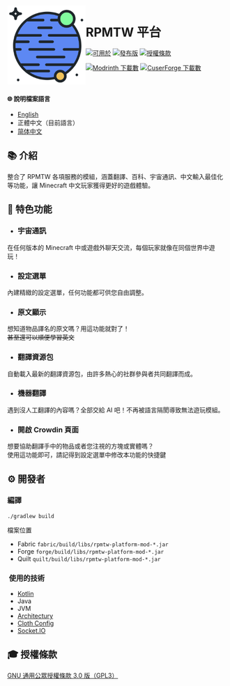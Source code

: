 <img src="https://raw.githubusercontent.com/RPMTW/RPMTW-Data/main/logo/rpmtw-platform/rpmtw-platform-logo.png" align="left" width="180px"/>

# RPMTW 平台

[![可用於](https://img.shields.io/badge/dynamic/json?style=for-the-badge&color=34aa2f&query=$[:]&url=https://gist.githubusercontent.com/notlin4/b3a7c0a6530d7d6ed19e063d903952bc/raw&label=可用於)](https://modrinth.com/mod/ZukQzaRP/versions)
[![發布版](https://img.shields.io/github/v/release/RPMTW/RPMTW-Platform-Mod.svg?style=for-the-badge&include_prereleases&sort=semver&label=發布版)](../../../releases)
[![授權條款](https://img.shields.io/github/license/RPMTW/RPMTW-Platform-Mod.svg?style=for-the-badge&label=授權條款)](../LICENSE)

[![Modrinth 下載數](https://img.shields.io/modrinth/dt/ZukQzaRP?&style=for-the-badge&logo=modrinth&label=Modrinth%20下載數)](https://modrinth.com/mod/ZukQzaRP/versions)
[![CuserForge 下載數](https://img.shields.io/badge/dynamic/json?color=f16436&style=for-the-badge&query=downloadCount&url=https://www.fibermc.com/api/v1.0/ForeignMods/461500&logo=CurseForge&label=CurseForge%20下載數)](https://www.curseforge.com/minecraft/mc-mods/rpmtw-platform/files)
<p></p>
<p>&nbsp;</p>

#### 🌐 說明檔案語言

- [English](../README.md)
- 正體中文（目前語言）
- [简体中文](zh_cn.md)

## 📚 介紹

整合了 RPMTW 各項服務的模組，涵蓋翻譯、百科、宇宙通訊、中文輸入最佳化等功能，讓 Minecraft 中文玩家獲得更好的遊戲體驗。

## 🎨 特色功能

- ### 宇宙通訊

在任何版本的 Minecraft 中或遊戲外聊天交流，每個玩家就像在同個世界中遊玩！

- ### 設定選單

內建精緻的設定選單，任何功能都可供您自由調整。

- ### 原文顯示

想知道物品譯名的原文嗎？用這功能就對了！  
~~甚至還可以順便學習英文~~

- ### 翻譯資源包

自動載入最新的翻譯資源包，由許多熱心的社群參與者共同翻譯而成。

- ### 機器翻譯

遇到沒人工翻譯的內容嗎？全部交給 AI 吧！不再被語言隔閡導致無法遊玩模組。

- ### 開啟 Crowdin 頁面

想要協助翻譯手中的物品或者您注視的方塊或實體嗎？  
使用這功能即可，請記得到設定選單中修改本功能的快捷鍵  

## ⚙ 開發者

### 編譯

```shell
./gradlew build
```

檔案位置

- Fabric `fabric/build/libs/rpmtw-platform-mod-*.jar`
- Forge  `forge/build/libs/rpmtw-platform-mod-*.jar`
- Quilt `quilt/build/libs/rpmtw-platform-mod-*.jar`

### ️ 使用的技術

- [Kotlin](https://kotlinlang.org)
- Java
- JVM
- [Architectury](https://github.com/architectury)
- [Cloth Config](https://github.com/shedaniel/cloth-config)
- [Socket.IO](https://github.com/socketio/socket.io-client-java)

## 🎓 授權條款

[GNU 通用公眾授權條款 3.0 版（GPL3）](https://www.gnu.org/licenses/gpl-3.0.html)
